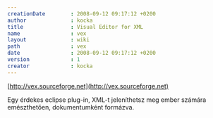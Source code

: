 ```yaml
---
creationDate        : 2008-09-12 09:17:12 +0200 
author              : kocka 
title               : Visual Editor for XML 
name                : vex 
layout              : wiki 
path                : vex 
date                : 2008-09-12 09:17:12 +0200 
version             : 1 
creator             : kocka 
---
```

[http://vex.sourceforge.net](http://vex.sourceforge.net)

Egy érdekes eclipse plug-in, XML-t jeleníthetsz meg ember számára emészthetően, dokumentumként formázva.
